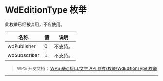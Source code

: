 # WdEditionType 枚举

此枚举已经被弃用，不应使用。

| 名称         | 值  | 说明     |
|--------------|-----|----------|
| wdPublisher  | 0   | 不支持。 |
| wdSubscriber | 1   | 不支持。 |

> WPS 开发文档： [WPS 基础接口/文字 API 参考/枚举/WdEditionType 枚举](https://qn.cache.wpscdn.cn/encs/doc/office_v19/topics/WPS%20%E5%9F%BA%E7%A1%80%E6%8E%A5%E5%8F%A3/%E6%96%87%E5%AD%97%20API%20%E5%8F%82%E8%80%83/%E6%9E%9A%E4%B8%BE/WdEditionType%20%E6%9E%9A%E4%B8%BE.html)

------------------------------------------------------------------------
